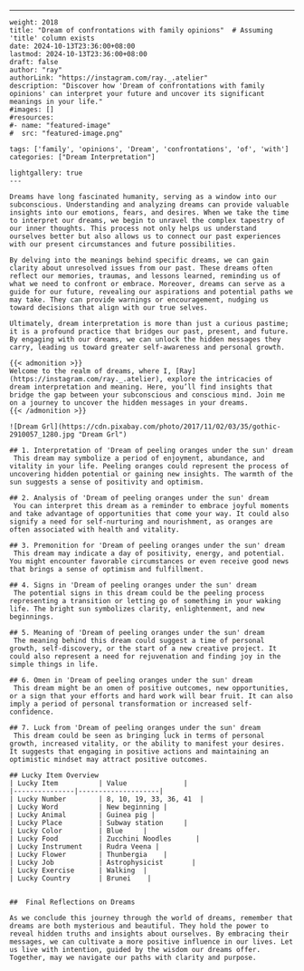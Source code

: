 ---
    weight: 2018
    title: "Dream of confrontations with family opinions"  # Assuming 'title' column exists
    date: 2024-10-13T23:36:00+08:00
    lastmod: 2024-10-13T23:36:00+08:00
    draft: false
    author: "ray"
    authorLink: "https://instagram.com/ray._.atelier"
    description: "Discover how 'Dream of confrontations with family opinions' can interpret your future and uncover its significant meanings in your life."
    #images: []
    #resources:
    #- name: "featured-image"
    #  src: "featured-image.png"
    
    tags: ['family', 'opinions', 'Dream', 'confrontations', 'of', 'with']
    categories: ["Dream Interpretation"]
    
    lightgallery: true
    ---
    
    Dreams have long fascinated humanity, serving as a window into our subconscious. Understanding and analyzing dreams can provide valuable insights into our emotions, fears, and desires. When we take the time to interpret our dreams, we begin to unravel the complex tapestry of our inner thoughts. This process not only helps us understand ourselves better but also allows us to connect our past experiences with our present circumstances and future possibilities.
    
    By delving into the meanings behind specific dreams, we can gain clarity about unresolved issues from our past. These dreams often reflect our memories, traumas, and lessons learned, reminding us of what we need to confront or embrace. Moreover, dreams can serve as a guide for our future, revealing our aspirations and potential paths we may take. They can provide warnings or encouragement, nudging us toward decisions that align with our true selves.
    
    Ultimately, dream interpretation is more than just a curious pastime; it is a profound practice that bridges our past, present, and future. By engaging with our dreams, we can unlock the hidden messages they carry, leading us toward greater self-awareness and personal growth.
    
    {{< admonition >}}
    Welcome to the realm of dreams, where I, [Ray](https://instagram.com/ray._.atelier), explore the intricacies of dream interpretation and meaning. Here, you’ll find insights that bridge the gap between your subconscious and conscious mind. Join me on a journey to uncover the hidden messages in your dreams.
    {{< /admonition >}}
    
    ![Dream Grl](https://cdn.pixabay.com/photo/2017/11/02/03/35/gothic-2910057_1280.jpg "Dream Grl")
    
    ## 1. Interpretation of 'Dream of peeling oranges under the sun' dream
     This dream may symbolize a period of enjoyment, abundance, and vitality in your life. Peeling oranges could represent the process of uncovering hidden potential or gaining new insights. The warmth of the sun suggests a sense of positivity and optimism.
    
    ## 2. Analysis of 'Dream of peeling oranges under the sun' dream
     You can interpret this dream as a reminder to embrace joyful moments and take advantage of opportunities that come your way. It could also signify a need for self-nurturing and nourishment, as oranges are often associated with health and vitality.
    
    ## 3. Premonition for 'Dream of peeling oranges under the sun' dream
     This dream may indicate a day of positivity, energy, and potential. You might encounter favorable circumstances or even receive good news that brings a sense of optimism and fulfillment.
    
    ## 4. Signs in 'Dream of peeling oranges under the sun' dream
     The potential signs in this dream could be the peeling process representing a transition or letting go of something in your waking life. The bright sun symbolizes clarity, enlightenment, and new beginnings.
    
    ## 5. Meaning of 'Dream of peeling oranges under the sun' dream
     The meaning behind this dream could suggest a time of personal growth, self-discovery, or the start of a new creative project. It could also represent a need for rejuvenation and finding joy in the simple things in life.
    
    ## 6. Omen in 'Dream of peeling oranges under the sun' dream
     This dream might be an omen of positive outcomes, new opportunities, or a sign that your efforts and hard work will bear fruit. It can also imply a period of personal transformation or increased self-confidence.
    
    ## 7. Luck from 'Dream of peeling oranges under the sun' dream
     This dream could be seen as bringing luck in terms of personal growth, increased vitality, or the ability to manifest your desires. It suggests that engaging in positive actions and maintaining an optimistic mindset may attract positive outcomes.
    
    ## Lucky Item Overview
    | Lucky Item          | Value              |
    |---------------|--------------------|
    | Lucky Number        | 8, 10, 19, 33, 36, 41  |
    | Lucky Word          | New beginning |
    | Lucky Animal        | Guinea pig |
    | Lucky Place         | Subway station     |
    | Lucky Color         | Blue     |
    | Lucky Food          | Zucchini Noodles      |
    | Lucky Instrument    | Rudra Veena |
    | Lucky Flower        | Thunbergia    |
    | Lucky Job           | Astrophysicist       |
    | Lucky Exercise      | Walking  |
    | Lucky Country       | Brunei    |
    
    
    ##  Final Reflections on Dreams
    
    As we conclude this journey through the world of dreams, remember that dreams are both mysterious and beautiful. They hold the power to reveal hidden truths and insights about ourselves. By embracing their messages, we can cultivate a more positive influence in our lives. Let us live with intention, guided by the wisdom our dreams offer. Together, may we navigate our paths with clarity and purpose.
    